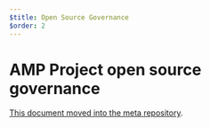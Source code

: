 ```yaml
---
$title: Open Source Governance
$order: 2
---
```


# AMP Project open source governance

[This document moved into the meta repository](https://github.com/ampproject/meta/blob/master/GOVERNANCE.md).
